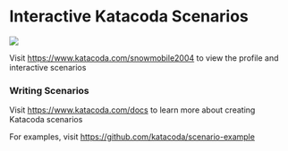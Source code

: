 # Interactive Katacoda Scenarios

[![](http://shields.katacoda.com/katacoda/snowmobile2004/count.svg)](https://www.katacoda.com/snowmobile2004 "Get your profile on Katacoda.com")

Visit https://www.katacoda.com/snowmobile2004 to view the profile and interactive scenarios

### Writing Scenarios
Visit https://www.katacoda.com/docs to learn more about creating Katacoda scenarios

For examples, visit https://github.com/katacoda/scenario-example
